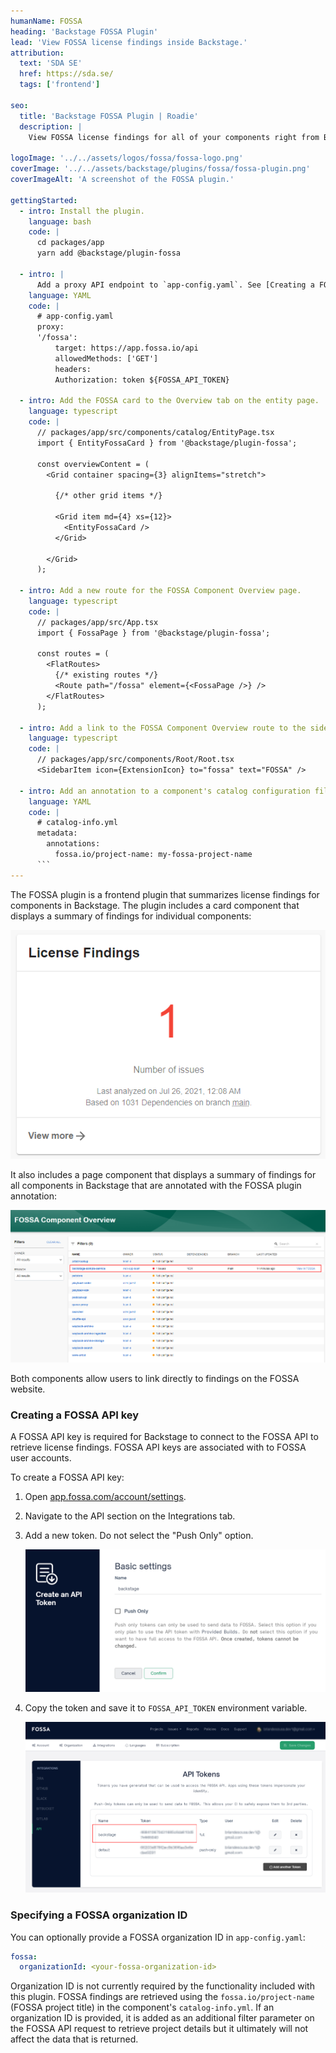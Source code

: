 ```yaml
---
humanName: FOSSA
heading: 'Backstage FOSSA Plugin'
lead: 'View FOSSA license findings inside Backstage.'
attribution:
  text: 'SDA SE'
  href: https://sda.se/
  tags: ['frontend']

seo:
  title: 'Backstage FOSSA Plugin | Roadie'
  description: |
    View FOSSA license findings for all of your components right from Backstage.

logoImage: '../../assets/logos/fossa/fossa-logo.png'
coverImage: '../../assets/backstage/plugins/fossa/fossa-plugin.png'
coverImageAlt: 'A screenshot of the FOSSA plugin.'

gettingStarted:
  - intro: Install the plugin.
    language: bash
    code: |
      cd packages/app
      yarn add @backstage/plugin-fossa
  
  - intro: |
      Add a proxy API endpoint to `app-config.yaml`. See [Creating a FOSSA API key](#creating-a-fossa-api-key) for help creating a FOSSA API token.
    language: YAML
    code: |
      # app-config.yaml
      proxy:
      '/fossa':
          target: https://app.fossa.io/api
          allowedMethods: ['GET']
          headers:
          Authorization: token ${FOSSA_API_TOKEN}

  - intro: Add the FOSSA card to the Overview tab on the entity page.
    language: typescript
    code: |
      // packages/app/src/components/catalog/EntityPage.tsx
      import { EntityFossaCard } from '@backstage/plugin-fossa';

      const overviewContent = (
        <Grid container spacing={3} alignItems="stretch">
          
          {/* other grid items */}

          <Grid item md={4} xs={12}>
            <EntityFossaCard />
          </Grid>

        </Grid>
      );

  - intro: Add a new route for the FOSSA Component Overview page.
    language: typescript
    code: |
      // packages/app/src/App.tsx
      import { FossaPage } from '@backstage/plugin-fossa';

      const routes = (
        <FlatRoutes>
          {/* existing routes */}
          <Route path="/fossa" element={<FossaPage />} />
        </FlatRoutes>
      );

  - intro: Add a link to the FOSSA Component Overview route to the sidebar.
    language: typescript
    code: |
      // packages/app/src/components/Root/Root.tsx
      <SidebarItem icon={ExtensionIcon} to="fossa" text="FOSSA" />

  - intro: Add an annotation to a component's catalog configuration file to link the component to a FOSSA project.
    language: YAML
    code: |
      # catalog-info.yml
      metadata:
        annotations:
          fossa.io/project-name: my-fossa-project-name
      ```
---
```


The FOSSA plugin is a frontend plugin that summarizes license findings for components in Backstage. The plugin includes a card component that displays a summary of findings for individual components:

![FOSSA Card Component](../../assets/backstage/plugins/fossa/fossa-plugin-card.png)

It also includes a page component that displays a summary of findings for all components in Backstage that are annotated with the FOSSA plugin annotation:

![FOSSA Page Component](../../assets/backstage/plugins/fossa/fossa-plugin-page.png)

Both components allow users to link directly to findings on the FOSSA website.

### Creating a FOSSA API key

A FOSSA API key is required for Backstage to connect to the FOSSA API to retrieve license findings. FOSSA API keys are associated with to FOSSA user accounts.

To create a FOSSA API key:

1. Open [app.fossa.com/account/settings](https://app.fossa.com/account/settings).
1. Navigate to the API section on the Integrations tab.
1. Add a new token. Do not select the "Push Only" option.

    ![Create FOSSA API key](../../assets/backstage/plugins/fossa/create-fossa-api-token.png)

1. Copy the token and save it to `FOSSA_API_TOKEN` environment variable.

    ![View FOSSA API key](../../assets/backstage/plugins/fossa/create-fossa-api-token2.png)

### Specifying a FOSSA organization ID

You can optionally provide a FOSSA organization ID in `app-config.yaml`:

```yaml
fossa:
  organizationId: <your-fossa-organization-id>
```

Organization ID is not currently required by the functionality included with this plugin. FOSSA findings are retrieved using the `fossa.io/project-name` (FOSSA project title) in the component's `catalog-info.yml`. If an organization ID is provided, it is added as an additional filter parameter on the FOSSA API request to retrieve project details but it ultimately will not affect the data that is returned.